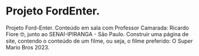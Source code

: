 # Projeto FordEnter.
Projeto Ford-Enter. Conteúdo em sala com Professor Camarada: Ricardo Fiore 🤓, junto ao SENAI-IPIRANGA - São Paulo.
Construir uma página de site, contendo o conteúdo de um filme, ou seja, o filme preferido: O Super Mario Bros 2023.
